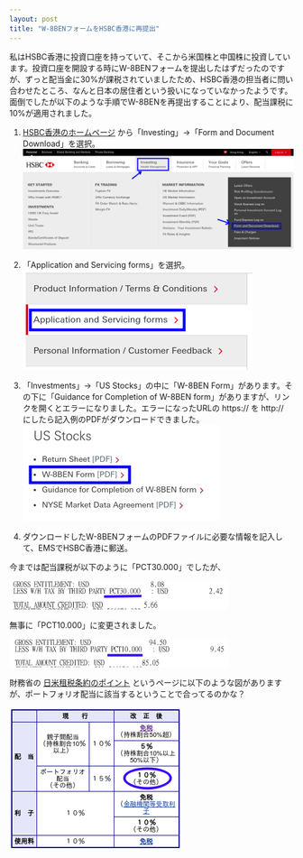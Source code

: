 ```yaml
---
layout: post
title: "W-8BENフォームをHSBC香港に再提出"
---
```

私はHSBC香港に投資口座を持っていて、そこから米国株と中国株に投資しています。投資口座を開設する時にW-8BENフォームを提出したはずだったのですが、ずっと配当金に30%が課税されていましたため、HSBC香港の担当者に問い合わせたところ、なんと日本の居住者という扱いになっていなかったようです。面倒でしたが以下のような手順でW-8BENを再提出することにより、配当課税に10%が適用されました。

1. [HSBC香港のホームページ](https://www.hsbc.com.hk/) から「Investing」→「Form and Document Download」を選択。
![HSBCメニュー1](/assets/img/HSBC-menu1.jpg)

2. 「Application and Servicing forms」を選択。
![HSBCメニュー2](/assets/img/HSBC-menu2.jpg)

3. 「Investments」→「US Stocks」の中に「W-8BEN Form」があります。その下に「Guidance for Completion of W-8BEN form」がありますが、リンクを開くとエラーになりました。エラーになったURLの https:// を http:// にしたら記入例のPDFがダウンロードできました。
![HSBCメニュー3](/assets/img/HSBC-menu3.jpg)

4. ダウンロードしたW-8BENフォームのPDFファイルに必要な情報を記入して、EMSでHSBC香港に郵送。

今までは配当課税が以下のように「PCT30.000」でしたが、

![配当30%](/assets/img/Dividend-30.jpg)

無事に「PCT10.000」に変更されました。

![配当10%](/assets/img/Dividend-10.jpg)

財務省の [日米租税条約のポイント](http://www.mof.go.jp/tax_policy/summary/international/press_release/sy151107/) というページに以下のような図がありますが、ポートフォリオ配当に該当するということで合ってるのかな？

![配当課税](/assets/img/DividendTax.png)

